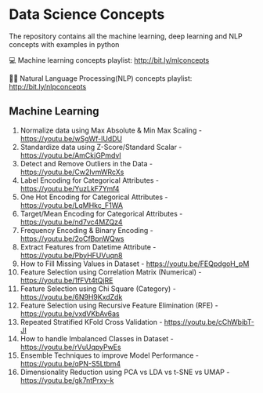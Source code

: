 # Data Science Concepts
 
The repository contains all the machine learning, deep learning and NLP concepts with examples in python

💻  Machine learning concepts playlist: http://bit.ly/mlconcepts

✍🏼  Natural Language Processing(NLP) concepts playlist: http://bit.ly/nlpconcepts


## Machine Learning

1. Normalize data using Max Absolute & Min Max Scaling - https://youtu.be/wSgWf-lUdDU
2. Standardize data using Z-Score/Standard Scalar - https://youtu.be/AmCkjGPmdvI
3. Detect and Remove Outliers in the Data - https://youtu.be/Cw2IvmWRcXs
4. Label Encoding for Categorical Attributes - https://youtu.be/YuzLkF7Ymf4
5. One Hot Encoding for Categorical Attributes - https://youtu.be/LqMHkc_F1WA
6. Target/Mean Encoding for Categorical Attributes - https://youtu.be/nd7vc4MZQz4
7. Frequency Encoding & Binary Encoding - https://youtu.be/2oCfBpnWQws
8. Extract Features from Datetime Attribute - https://youtu.be/PbyHFUVuqn8
9. How to Fill Missing Values in Dataset - https://youtu.be/FEQpdgoH_pM
10. Feature Selection using Correlation Matrix (Numerical) - https://youtu.be/1fFVt4tQjRE
11. Feature Selection using Chi Square (Category) - https://youtu.be/6N9H9KxdZdk
12. Feature Selection using Recursive Feature Elimination (RFE) - https://youtu.be/vxdVKbAv6as
13. Repeated Stratified KFold Cross Validation - https://youtu.be/cChWbibT-JI
14. How to handle Imbalanced Classes in Dataset - https://youtu.be/rVuUqpyPwEs
15. Ensemble Techniques to improve Model Performance - https://youtu.be/qPN-S5Ltbm4
16. Dimensionality Reduction using PCA vs LDA vs t-SNE vs UMAP - https://youtu.be/gk7ntPrxy-k
